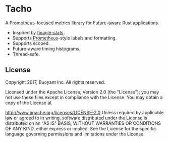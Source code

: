 # Tacho #

A [Prometheus][prom]-focused metrics library for [Future-aware][futures-rs] Rust applications.

- Inspired by [finagle-stats][finagle].
- Supports [Prometheus][prom]-style labels and formatting.
- Supports scoped.
- Future-aware timing histograms.
- Thread-safe.

## License ##

Copyright 2017, Buoyant Inc. All rights reserved.

Licensed under the Apache License, Version 2.0 (the "License"); you may not use these files except in compliance with the License. You may obtain a copy of the License at

http://www.apache.org/licenses/LICENSE-2.0
Unless required by applicable law or agreed to in writing, software distributed under the License is distributed on an "AS IS" BASIS, WITHOUT WARRANTIES OR CONDITIONS OF ANY KIND, either express or implied. See the License for the specific language governing permissions and limitations under the License.

[finagle]: https://github.com/twitter/finagle
[futures-rs]: https://github.com/alexcrichton/futures-rs
[prom]: https://prometheus.io
